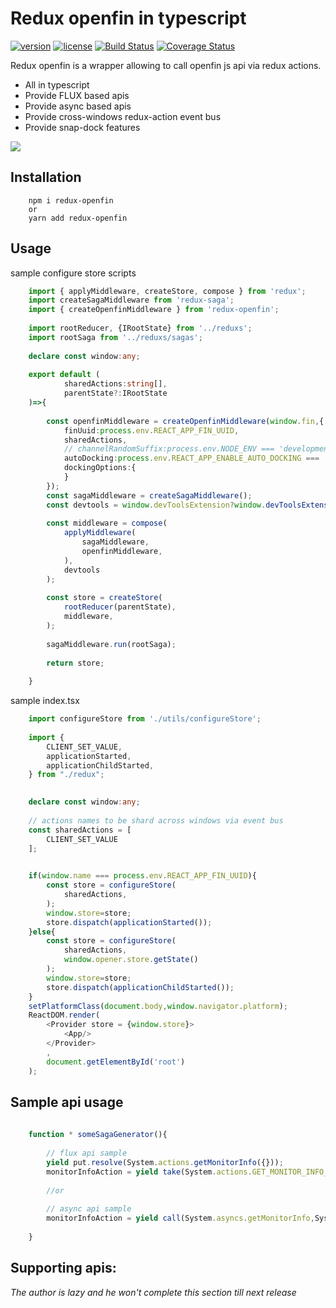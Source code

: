 # Redux openfin in typescript
[![version][version-badge]][CHANGELOG] [![license][license-badge]][LICENSE]
[![Build Status](https://travis-ci.com/openfin-js-app/redux-openfin.svg?branch=master)](https://travis-ci.com/openfin-js-app/redux-openfin)
[![Coverage Status](https://coveralls.io/repos/github/openfin-js-app/redux-openfin/badge.svg?branch=master)](https://coveralls.io/github/openfin-js-app/redux-openfin?branch=master)


Redux openfin is a wrapper allowing to call openfin js api via redux actions. 

* All in typescript
* Provide FLUX based apis
* Provide async based apis
* Provide cross-windows redux-action event bus
* Provide snap-dock features

![](https://albertleigh.github.io/openfin-react-latest/img/screenshoot.gif)

## Installation

```text
    npm i redux-openfin 
    or 
    yarn add redux-openfin
```

## Usage

sample configure store scripts

```typescript
    import { applyMiddleware, createStore, compose } from 'redux';
    import createSagaMiddleware from 'redux-saga';
    import { createOpenfinMiddleware } from 'redux-openfin';
    
    import rootReducer, {IRootState} from '../reduxs';
    import rootSaga from '../reduxs/sagas';
    
    declare const window:any;
    
    export default (
            sharedActions:string[],
            parentState?:IRootState
    )=>{
    
        const openfinMiddleware = createOpenfinMiddleware(window.fin,{
            finUuid:process.env.REACT_APP_FIN_UUID,
            sharedActions,
            // channelRandomSuffix:process.env.NODE_ENV === 'development',
            autoDocking:process.env.REACT_APP_ENABLE_AUTO_DOCKING === 'true',
            dockingOptions:{
            }
        });
        const sagaMiddleware = createSagaMiddleware();
        const devtools = window.devToolsExtension?window.devToolsExtension():(f:any):any => (f);
    
        const middleware = compose(
            applyMiddleware(
                sagaMiddleware,
                openfinMiddleware,
            ),
            devtools
        );
    
        const store = createStore(
            rootReducer(parentState),
            middleware,
        );
    
        sagaMiddleware.run(rootSaga);
    
        return store;
    
    }
```
sample index.tsx

```typescript jsx
    import configureStore from './utils/configureStore';
    
    import {
        CLIENT_SET_VALUE,
        applicationStarted,
        applicationChildStarted,
    } from "./redux";

    
    declare const window:any;
    
    // actions names to be shard across windows via event bus
    const sharedActions = [
        CLIENT_SET_VALUE
    ];

    
    if(window.name === process.env.REACT_APP_FIN_UUID){
        const store = configureStore(
            sharedActions,
        );
        window.store=store;
        store.dispatch(applicationStarted());
    }else{
        const store = configureStore(
            sharedActions,
            window.opener.store.getState()
        );
        window.store=store;
        store.dispatch(applicationChildStarted());
    }
    setPlatformClass(document.body,window.navigator.platform);
    ReactDOM.render(
        <Provider store = {window.store}>
            <App/>
        </Provider>
        ,
        document.getElementById('root')
    );
```

## Sample api usage
```javascript
    
    function * someSagaGenerator(){
    
        // flux api sample
        yield put.resolve(System.actions.getMonitorInfo({}));
        monitorInfoAction = yield take(System.actions.GET_MONITOR_INFO_RES);
        
        //or 
        
        // async api sample
        monitorInfoAction = yield call(System.asyncs.getMonitorInfo,System.actions.getMonitorInfo({}));
        
    }    

```

## Supporting apis:
*The author is lazy and he won't complete this section till next release* 

[LICENSE]: ./LICENSE.md
[CHANGELOG]: ./CHANGELOG.md

[version-badge]: https://img.shields.io/badge/version-0.70.20-green.svg
[license-badge]: https://img.shields.io/badge/license-MIT-green.svg